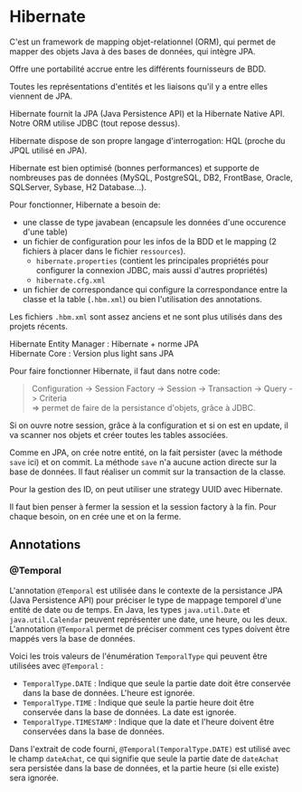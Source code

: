 # Hibernate

C'est un framework de mapping objet-relationnel (ORM), qui permet de mapper des objets Java à des bases de données, qui intègre JPA.

Offre une portabilité accrue entre les différents fournisseurs de BDD.

Toutes les représentations d'entités et les liaisons qu'il y a entre elles viennent de JPA.

Hibernate fournit la JPA (Java Persistence API) et la Hibernate Native API. 
Notre ORM utilise JDBC (tout repose dessus).

Hibernate dispose de son propre langage d'interrogation: HQL (proche du JPQL utilisé en JPA).

Hibernate est bien optimisé (bonnes performances) et supporte de nombreuses pas de données (MySQL, PostgreSQL, DB2, FrontBase, Oracle, SQLServer, Sybase, H2 Database...).

Pour fonctionner, Hibernate a besoin de:
- une classe de type javabean (encapsule les données d'une occurence d'une table)
- un fichier de configuration pour les infos de la BDD et le mapping (2 fichiers à placer dans le fichier `ressources`).
    - `hibernate.properties` (contient les principales propriétés pour configurer la connexion JDBC, mais aussi d'autres propriétés)
    - `hibernate.cfg.xml`
- un fichier de correspondance qui configure la correspondance entre la classe et la table (`.hbm.xml`) ou bien l'utilisation des annotations.

Les fichiers `.hbm.xml` sont assez anciens et ne sont plus utilisés dans des projets récents.



Hibernate Entity Manager :  Hibernate + norme JPA  
Hibernate Core : Version plus light sans JPA

Pour faire fonctionner Hibernate, il faut dans notre code:  
>Configuration -> Session Factory -> Session -> Transaction -> Query -> Criteria  
=> permet de faire de la persistance d'objets, grâce à JDBC.

Si on ouvre notre session, grâce à la configuration et si on est en update, il va scanner nos objets et créer toutes les tables associées.

Comme en JPA, on crée notre entité, on la fait persister (avec la méthode `save` ici) et on commit.
La méthode `save` n'a aucune action directe sur la base de données. Il faut réaliser un commit sur la transaction de la classe.

Pour la gestion des ID, on peut utiliser une strategy UUID avec Hibernate.


Il faut bien penser à fermer la session et la session factory à la fin.
Pour chaque besoin, on en crée une et on la ferme.

## Annotations

### @Temporal

L'annotation `@Temporal` est utilisée dans le contexte de la persistance JPA (Java Persistence API) pour préciser le type de mappage temporel d'une entité de date ou de temps. En Java, les types `java.util.Date` et `java.util.Calendar` peuvent représenter une date, une heure, ou les deux. L'annotation `@Temporal` permet de préciser comment ces types doivent être mappés vers la base de données.

Voici les trois valeurs de l'énumération `TemporalType` qui peuvent être utilisées avec `@Temporal` :

- `TemporalType.DATE` : Indique que seule la partie date doit être conservée dans la base de données. L'heure est ignorée.
- `TemporalType.TIME` : Indique que seule la partie heure doit être conservée dans la base de données. La date est ignorée.
- `TemporalType.TIMESTAMP` : Indique que la date et l'heure doivent être conservées dans la base de données.

Dans l'extrait de code fourni, `@Temporal(TemporalType.DATE)` est utilisé avec le champ `dateAchat`, ce qui signifie que seule la partie date de `dateAchat` sera persistée dans la base de données, et la partie heure (si elle existe) sera ignorée.